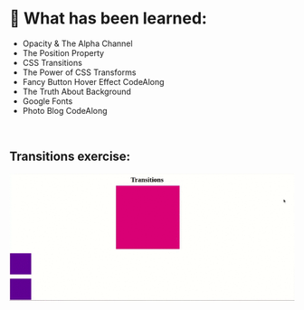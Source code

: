 <h1> 🔭 What has been learned: </h1>

- Opacity & The Alpha Channel
- The Position Property
- CSS Transitions
- The Power of CSS Transforms
- Fancy Button Hover Effect CodeAlong
- The Truth About Background
- Google Fonts
- Photo Blog CodeAlong 

<br>
<h2> Transitions exercise: </h2>

<img src="./Transition/transition.gif" alt="transition gif">